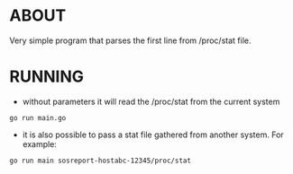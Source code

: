 # ABOUT
Very simple program that parses the first line from /proc/stat file.

# RUNNING
* without parameters it will read the /proc/stat from the current system
~~~
go run main.go
~~~

* it is also possible to pass a stat file gathered from another system. For example:
~~~
go run main sosreport-hostabc-12345/proc/stat
~~~

